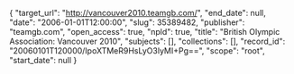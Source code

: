 {
  "target_url": "http://vancouver2010.teamgb.com/", 
  "end_date": null, 
  "date": "2006-01-01T12:00:00", 
  "slug": 35389482, 
  "publisher": "teamgb.com", 
  "open_access": true, 
  "npld": true, 
  "title": "British Olympic Association: Vancouver 2010", 
  "subjects": [], 
  "collections": [], 
  "record_id": "20060101T120000/IpoXTMeR9HsLyO3lyMI+Pg==", 
  "scope": "root", 
  "start_date": null
}

